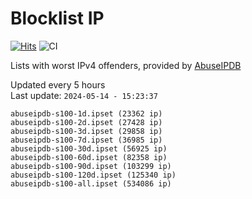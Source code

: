 # Blocklist IP

[![Hits](https://hits.seeyoufarm.com/api/count/incr/badge.svg?url=https%3A%2F%2Fgithub.com%2Fborestad%2Fblocklist-ip%2F&count_bg=%2379C83D&title_bg=%23555555&icon=&icon_color=%23E7E7E7&title=hits&edge_flat=false)](https://hits.seeyoufarm.com)  ![CI](https://img.shields.io/github/workflow/status/borestad/blocklist-ip/CI?style=flat-square)

Lists with worst IPv4 offenders, provided by [AbuseIPDB](https://www.abuseipdb.com/)

<!-- FOOTER-PLACEHOLDER -->
Updated every 5 hours<br>
Last update: `2024-05-14 - 15:23:37`
```
abuseipdb-s100-1d.ipset (23362 ip)
abuseipdb-s100-2d.ipset (27428 ip)
abuseipdb-s100-3d.ipset (29858 ip)
abuseipdb-s100-7d.ipset (36985 ip)
abuseipdb-s100-30d.ipset (56925 ip)
abuseipdb-s100-60d.ipset (82358 ip)
abuseipdb-s100-90d.ipset (103299 ip)
abuseipdb-s100-120d.ipset (125340 ip)
abuseipdb-s100-all.ipset (534086 ip)
```
